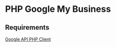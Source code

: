 PHP Google My Business
==============================

## Requirements

[Google API PHP Client](https://github.com/googleapis/google-api-php-client)